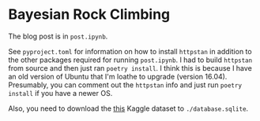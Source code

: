 # Bayesian Rock Climbing

The blog post is in `post.ipynb`.

See `pyproject.toml` for information on how to install `httpstan` in addition to the other packages required for running `post.ipynb`. I had to build `httpstan` from source and then just ran `poetry install`. I think this is because I have an old version of Ubuntu that I'm loathe to upgrade (version 16.04). Presumably, you can comment out the `httpstan` info and just run `poetry install` if you have a newer OS.

Also, you need to download the [this](https://www.kaggle.com/datasets/dcohen21/8anu-climbing-logbook) Kaggle dataset to `./database.sqlite`.
